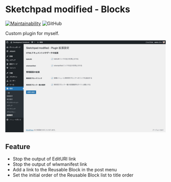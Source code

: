 # Sketchpad modified - Blocks

[![Maintainability](https://api.codeclimate.com/v1/badges/ff486dcc2730c5cf9645/maintainability)](https://codeclimate.com/github/Angelmaneuver/sketchpad-modified-plugin/maintainability) ![GitHub](https://img.shields.io/github/license/angelmaneuver/sketchpad-modified-plugin)

Custom plugin for myself.

![Screen Shot](resource/readme/screenshot.jpg)

## Feature
 - Stop the output of EditURI link
 - Stop the output of wlwmanifest link
 - Add a link to the Reusable Block in the post menu
 - Set the initial order of the Reusable Block list to title order
